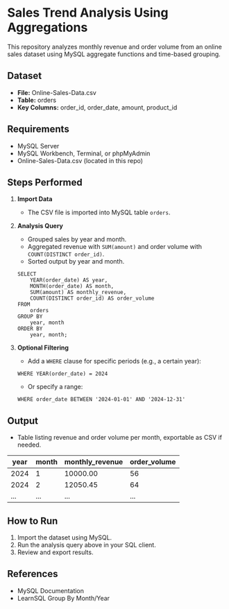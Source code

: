 # Sales Trend Analysis Using Aggregations

This repository analyzes monthly revenue and order volume from an online sales dataset using MySQL aggregate functions and time-based grouping.

## Dataset

- **File:** Online-Sales-Data.csv
- **Table:** orders
- **Key Columns:** order_id, order_date, amount, product_id

## Requirements

- MySQL Server
- MySQL Workbench, Terminal, or phpMyAdmin
- Online-Sales-Data.csv (located in this repo)

## Steps Performed

1. **Import Data**
    - The CSV file is imported into MySQL table `orders`.
2. **Analysis Query**
    - Grouped sales by year and month.
    - Aggregated revenue with `SUM(amount)` and order volume with `COUNT(DISTINCT order_id)`.
    - Sorted output by year and month.

    ```
    SELECT
        YEAR(order_date) AS year,
        MONTH(order_date) AS month,
        SUM(amount) AS monthly_revenue,
        COUNT(DISTINCT order_id) AS order_volume
    FROM
        orders
    GROUP BY
        year, month
    ORDER BY
        year, month;
    ```

3. **Optional Filtering**
    - Add a `WHERE` clause for specific periods (e.g., a certain year):

    ```
    WHERE YEAR(order_date) = 2024
    ```

    - Or specify a range:

    ```
    WHERE order_date BETWEEN '2024-01-01' AND '2024-12-31'
    ```

## Output

- Table listing revenue and order volume per month, exportable as CSV if needed.

| year | month | monthly_revenue | order_volume |
|------|-------|----------------|--------------|
| 2024 | 1     |   10000.00     |    56        |
| 2024 | 2     |   12050.45     |    64        |
| ...  | ...   |    ...         |    ...       |

## How to Run

1. Import the dataset using MySQL.
2. Run the analysis query above in your SQL client.
3. Review and export results.

## References

- MySQL Documentation
- LearnSQL Group By Month/Year
